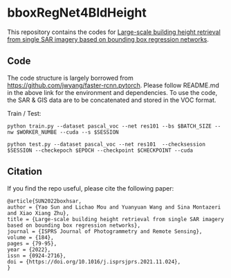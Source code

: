 # bboxRegNet4BldHeight 

This repository contains the codes for [Large-scale building height retrieval from single SAR imagery based on bounding box regression networks](https://www.sciencedirect.com/science/article/pii/S0924271621003221). 



## Code 

The code structure is largely borrowed from https://github.com/jwyang/faster-rcnn.pytorch. Please follow README.md in the above link for the environment and dependencies. To use the code, the SAR & GIS data are to be concatenated and stored in the VOC format. 

Train / Test: 
```
python train.py --dataset pascal_voc --net res101 --bs $BATCH_SIZE --nw $WORKER_NUMBE --cuda --s $SESSION

python test.py --dataset pascal_voc --net res101  --checksession $SESSION --checkepoch $EPOCH --checkpoint $CHECKPOINT --cuda
```
## Citation

If you find the repo useful, please cite the following paper:

```
@article{SUN2022boxhsar,
author = {Yao Sun and Lichao Mou and Yuanyuan Wang and Sina Montazeri and Xiao Xiang Zhu},
title = {Large-scale building height retrieval from single SAR imagery based on bounding box regression networks},
journal = {ISPRS Journal of Photogrammetry and Remote Sensing},
volume = {184},
pages = {79-95},
year = {2022},
issn = {0924-2716},
doi = {https://doi.org/10.1016/j.isprsjprs.2021.11.024},
}
```


